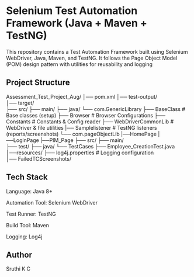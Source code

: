 Selenium Test Automation Framework (Java + Maven + TestNG)
==============================================================
This repository contains a Test Automation Framework built using Selenium WebDriver, Java, Maven, and TestNG.
It follows the Page Object Model (POM) design pattern with utilities for reusability and logging

Project Structure
--------------------------
Assessment_Test_Project_Aug/
│── pom.xml
│── test-output/           
│── target/                     
├── src/
    ├── main/
    ├── java/
        └── com.GenericLibrary
           ├── BaseClass                    # Base classes (setup)
           ├── Browser                      # Browser Configurations
           ├── Constants                    # Constants & Config reader
           ├── WebDriverCommonLib           # WebDriver & file utilities
           |── Samplelistener               # TestNG listeners (reports/screenshots)
        └── com.pageObjectLib
            |──HomePage
            |──LoginPage
            |──PIM_Page
├── src/
    ├── main/  
    ├── test/
    ├── java/
       └── TestCases
            ├── Employee_CreationTest.java
│──resources/
    ├── log4j.properties           # Logging configuration                              
│── FailedTCScreenshots/      

 Tech Stack
 -------------------

Language: Java 8+

Automation Tool: Selenium WebDriver

Test Runner: TestNG

Build Tool: Maven

Logging: Log4j

Author
----------------
Sruthi K C
